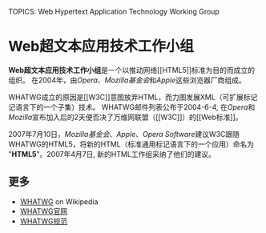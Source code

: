 TOPICS: Web Hypertext Application Technology Working Group

# Web超文本应用技术工作小组

**Web超文本应用技术工作小组**是一个以推动网络[[HTML5]]标准为目的而成立的组织。
在2004年，由*Opera*、*Mozilla基金会*和*Apple*这些浏览器厂商组成。

WHATWG成立的原因是[[W3C]]意图放弃HTML，而力图发展XML（可扩展标记记语言下的一个子集）技术。
WHATWG邮件列表公布于2004-6-4, 在*Opera*和*Mozilla*宣布加入后的2天便否决了万维网联盟（[[W3C]]）的[[Web标准]]。

2007年7月10日，*Mozilla基金会*、*Apple*、*Opera Software*建议W3C跟随WHATWG的HTML5，将新的HTML（标准通用标记语言下的一个应用）命名为
"**HTML5**"。2007年4月7日, 新的HTML工作组采纳了他们的建议。

## 更多

- [WHATWG](https://en.wikipedia.org/wiki/WHATWG) on Wikipedia
- [WHATWG官网](https://whatwg.org/)
- [WHATWG规范](https://spec.whatwg.org/)
